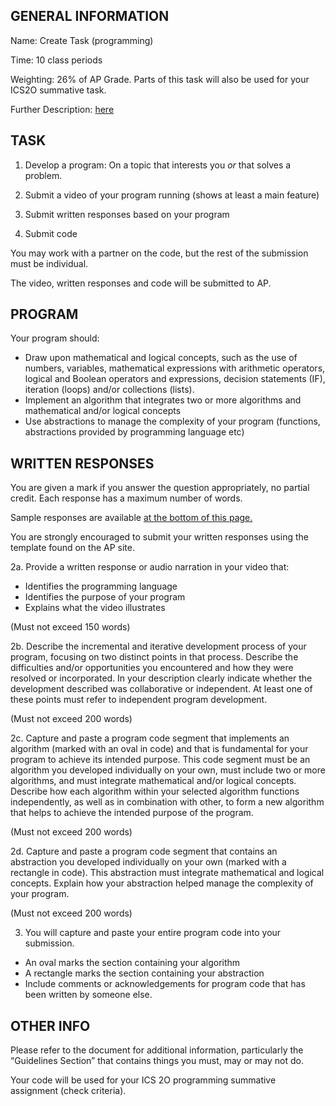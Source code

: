 ## GENERAL INFORMATION

Name: Create Task (programming)

Time: 10 class periods

Weighting: 26% of AP Grade.  Parts of this task will also be used for your ICS2O summative task.

Further Description: [here](https://apcentral.collegeboard.org/pdf/ap-csp-student-task-directions.pdf?course=ap-computer-science-principles)

## TASK

1. Develop a program:
On a topic that interests you _or_ that solves a problem.

2. Submit a video of your program running (shows at least a main feature)
3. Submit written responses based on your program
4. Submit code

You may work with a partner on the code, but the rest of the submission must be individual.  

The video, written responses and code will be submitted to AP.

## PROGRAM

Your program should:

* Draw upon mathematical and logical concepts, such as the use of numbers, variables, mathematical expressions with arithmetic operators, logical and Boolean operators and expressions, decision statements (IF), iteration (loops) and/or collections (lists).
* Implement an algorithm that integrates two or more algorithms and mathematical and/or logical concepts
* Use abstractions to manage the complexity of your program (functions, abstractions provided by programming language etc)

## WRITTEN RESPONSES

You are given a mark if you answer the question appropriately, no partial credit.  Each response has a maximum number of words.  

Sample responses are available [at the bottom of this page.](https://apcentral-stg.collegeboard.org/courses/ap-computer-science-principles/exam?course=ap-computer-science-principles)

You are strongly encouraged to submit your written responses using the template found on the AP site.

2a. Provide a written response or audio narration in your video that:
* Identifies the programming language
* Identifies the purpose of your program
* Explains what the video illustrates
	
(Must not exceed 150 words)

2b. Describe the incremental and iterative development process of your program, focusing on two distinct points in that process. Describe the difficulties and/or opportunities you encountered and how they were resolved or incorporated.  In your description clearly indicate whether the development described was collaborative or independent.  At least one of these points must refer to independent program development.

(Must not exceed 200 words)

2c. Capture and paste a program code segment that implements an algorithm (marked with an oval in code) and that is fundamental for your program to achieve its intended purpose.  This code segment must be an algorithm you developed individually on your own, must include two or more algorithms, and must integrate mathematical and/or logical concepts.  Describe how each algorithm within your selected algorithm functions independently, as well as in combination with other, to form a new algorithm that helps to achieve the intended purpose of the program.

(Must not exceed 200 words)

2d. Capture and paste a program code segment that contains an abstraction you developed individually on your own (marked with a rectangle in code).  This abstraction must integrate mathematical and logical concepts.  Explain how your abstraction helped manage the complexity of your program.

(Must not exceed 200 words)

3. You will capture and paste your entire program code into your submission.
* An oval marks the section containing your algorithm
* A rectangle marks the section containing your abstraction
* Include comments or acknowledgements for program code that has been written by someone else.

## OTHER INFO

Please refer to the document for additional information, particularly the “Guidelines Section” that contains things you must, may or may not do.

Your code will be used for your ICS 2O programming summative assignment (check criteria).
